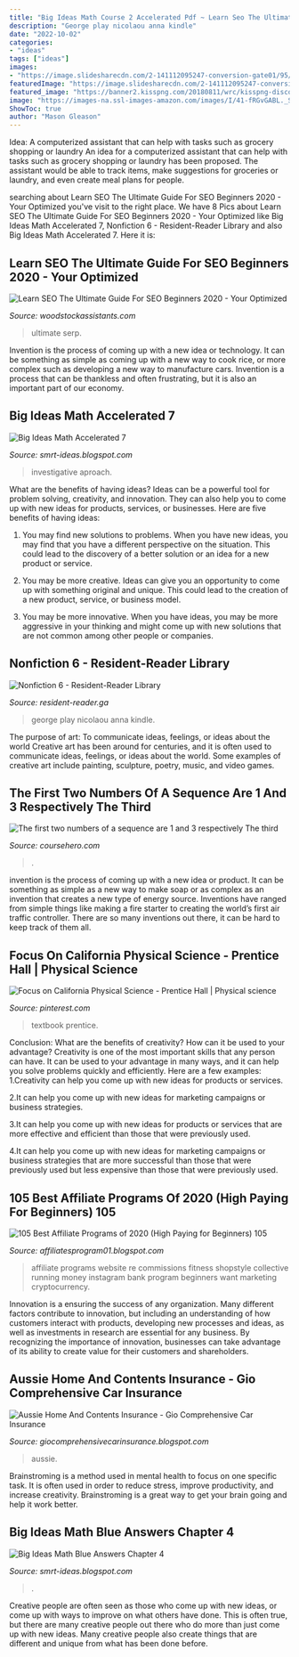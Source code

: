 ```yaml
---
title: "Big Ideas Math Course 2 Accelerated Pdf ~ Learn Seo The Ultimate Guide For Seo Beginners 2020"
description: "George play nicolaou anna kindle"
date: "2022-10-02"
categories:
- "ideas"
tags: ["ideas"]
images:
- "https://image.slidesharecdn.com/2-141112095247-conversion-gate01/95/22-2-638.jpg?cb=1415786002"
featuredImage: "https://image.slidesharecdn.com/2-141112095247-conversion-gate01/95/22-2-638.jpg?cb=1415786002"
featured_image: "https://banner2.kisspng.com/20180811/wrc/kisspng-discovering-algebra-an-investigative-aproach-math-discovering-mathematics-prek-12-5b6f22159d8590.7667364715340098776452.jpg"
image: "https://images-na.ssl-images-amazon.com/images/I/41-fRGvGABL._SX325_BO1,204,203,200_.jpg"
ShowToc: true
author: "Mason Gleason"
---
```



Idea: A computerized assistant that can help with tasks such as grocery shopping or laundry
An idea for a computerized assistant that can help with tasks such as grocery shopping or laundry has been proposed. The assistant would be able to track items, make suggestions for groceries or laundry, and even create meal plans for people.

	

		
searching about Learn SEO The Ultimate Guide For SEO Beginners 2020 - Your Optimized you've visit to the right place. We have 8 Pics about Learn SEO The Ultimate Guide For SEO Beginners 2020 - Your Optimized like Big Ideas Math Accelerated 7, Nonfiction 6 - Resident-Reader Library and also Big Ideas Math Accelerated 7. Here it is:
		
    
## Learn SEO The Ultimate Guide For SEO Beginners 2020 - Your Optimized

<img loading=lazy src="https://mangools.com/blog/wp-content/uploads/2019/06/Google-Organic-CTR-History.png" onerror="this.onerror=null;this.src='https://tse3.mm.bing.net/th?id=OIP.RvZajMxg89rwlK8bpiq5GgHaDS&amp;pid=15.1';" alt="Learn SEO The Ultimate Guide For SEO Beginners 2020 - Your Optimized">

_Source: woodstockassistants.com_

>ultimate serp. 

	

Invention is the process of coming up with a new idea or technology. It can be something as simple as coming up with a new way to cook rice, or more complex such as developing a new way to manufacture cars. Invention is a process that can be thankless and often frustrating, but it is also an important part of our economy.

    
## Big Ideas Math Accelerated 7

<img loading=lazy src="https://banner2.kisspng.com/20180811/wrc/kisspng-discovering-algebra-an-investigative-aproach-math-discovering-mathematics-prek-12-5b6f22159d8590.7667364715340098776452.jpg" onerror="this.onerror=null;this.src='https://tse1.mm.bing.net/th?id=OIP.o-wXbrJnolgR7kYEl07f4gHaE8&amp;pid=15.1';" alt="Big Ideas Math Accelerated 7">

_Source: smrt-ideas.blogspot.com_

>investigative aproach. 

	

What are the benefits of having ideas?
Ideas can be a powerful tool for problem solving, creativity, and innovation. They can also help you to come up with new ideas for products, services, or businesses. Here are five benefits of having ideas:
1. You may find new solutions to problems. When you have new ideas, you may find that you have a different perspective on the situation. This could lead to the discovery of a better solution or an idea for a new product or service.

2. You may be more creative. Ideas can give you an opportunity to come up with something original and unique. This could lead to the creation of a new product, service, or business model.

3. You may be more innovative. When you have ideas, you may be more aggressive in your thinking and might come up with new solutions that are not common among other people or companies.

    
## Nonfiction 6 - Resident-Reader Library

<img loading=lazy src="https://images-na.ssl-images-amazon.com/images/I/41-fRGvGABL._SX325_BO1,204,203,200_.jpg" onerror="this.onerror=null;this.src='https://tse3.mm.bing.net/th?id=OIP.23M9KrM20j13Qhkdqb4xDgAAAA&amp;pid=15.1';" alt="Nonfiction 6 - Resident-Reader Library">

_Source: resident-reader.ga_

>george play nicolaou anna kindle. 

	

The purpose of art: To communicate ideas, feelings, or ideas about the world
Creative art has been around for centuries, and it is often used to communicate ideas, feelings, or ideas about the world. Some examples of creative art include painting, sculpture, poetry, music, and video games.

    
## The First Two Numbers Of A Sequence Are 1 And 3 Respectively The Third

<img loading=lazy src="https://www.coursehero.com/doc-asset/bg/72214545e8c33426516320202ef5ae4f8e3bf1c5/splits/v9.2.qiv2.clean/page-6.jpg" onerror="this.onerror=null;this.src='https://tse4.mm.bing.net/th?id=OIP.ngCKsBwBt98N_bqDA0RJTgHaJl&amp;pid=15.1';" alt="The first two numbers of a sequence are 1 and 3 respectively The third">

_Source: coursehero.com_

>. 

	

invention is the process of coming up with a new idea or product. It can be something as simple as a new way to make soap or as complex as an invention that creates a new type of energy source. Inventions have ranged from simple things like making a fire starter to creating the world’s first air traffic controller. There are so many inventions out there, it can be hard to keep track of them all.

    
## Focus On California Physical Science - Prentice Hall | Physical Science

<img loading=lazy src="https://i.pinimg.com/originals/d7/80/a8/d780a8f8e42604a74af3f22a88370ebb.jpg" onerror="this.onerror=null;this.src='https://tse3.mm.bing.net/th?id=OIP.qHuRKz6FgXEsC01Tm1WSHgHaJ4&amp;pid=15.1';" alt="Focus on California Physical Science - Prentice Hall | Physical science">

_Source: pinterest.com_

>textbook prentice. 

	

Conclusion: What are the benefits of creativity? How can it be used to your advantage?
Creativity is one of the most important skills that any person can have. It can be used to your advantage in many ways, and it can help you solve problems quickly and efficiently. Here are a few examples: 
1.Creativity can help you come up with new ideas for products or services.

2.It can help you come up with new ideas for marketing campaigns or business strategies.

3.It can help you come up with new ideas for products or services that are more effective and efficient than those that were previously used.

4.It can help you come up with new ideas for marketing campaigns or business strategies that are more successful than those that were previously used but less expensive than those that were previously used.

    
## 105 Best Affiliate Programs Of 2020 (High Paying For Beginners) 105

<img loading=lazy src="https://www.adamenfroy.com/wp-content/uploads/Fashion-Affiliate-Programs.jpg" onerror="this.onerror=null;this.src='https://tse3.mm.bing.net/th?id=OIP.BfImoSM4CY4r1DVS7omQjQHaD2&amp;pid=15.1';" alt="105 Best Affiliate Programs of 2020 (High Paying for Beginners) 105">

_Source: affiliatesprogram01.blogspot.com_

>affiliate programs website re commissions fitness shopstyle collective running money instagram bank program beginners want marketing cryptocurrency. 

	

Innovation is a ensuring the success of any organization. Many different factors contribute to innovation, but including an understanding of how customers interact with products, developing new processes and ideas, as well as investments in research are essential for any business. By recognizing the importance of innovation, businesses can take advantage of its ability to create value for their customers and shareholders.

    
## Aussie Home And Contents Insurance - Gio Comprehensive Car Insurance

<img loading=lazy src="https://lh6.googleusercontent.com/proxy/auW48NyXX31OI64mgunZKKugt2-6-ElclZ4KvZEE9M5DPYKTWDK1i4OQ0X38gubp2XQgwcfDDqEJ6rbJkZL4aAO6dKptDoZry1L4nLzwAr0gcg=w1200-h630-p-k-no-nu" onerror="this.onerror=null;this.src='https://tse1.mm.bing.net/th?id=OIP.lqVLYVs5p0-tj7ZdnVRhrQHaCV&amp;pid=15.1';" alt="Aussie Home And Contents Insurance - Gio Comprehensive Car Insurance">

_Source: giocomprehensivecarinsurance.blogspot.com_

>aussie. 

	

Brainstroming is a method used in mental health to focus on one specific task. It is often used in order to reduce stress, improve productivity, and increase creativity. Brainstroming is a great way to get your brain going and help it work better.

    
## Big Ideas Math Blue Answers Chapter 4

<img loading=lazy src="https://image.slidesharecdn.com/2-141112095247-conversion-gate01/95/22-2-638.jpg?cb=1415786002" onerror="this.onerror=null;this.src='https://tse4.mm.bing.net/th?id=OIP.HdCLlPxlcOiK2lAmtFAWrAHaJl&amp;pid=15.1';" alt="Big Ideas Math Blue Answers Chapter 4">

_Source: smrt-ideas.blogspot.com_

>. 

	

Creative people are often seen as those who come up with new ideas, or come up with ways to improve on what others have done. This is often true, but there are many creative people out there who do more than just come up with new ideas. Many creative people also create things that are different and unique from what has been done before.

